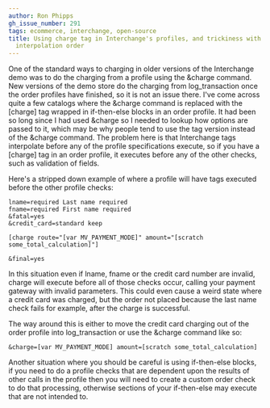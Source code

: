 ```yaml
---
author: Ron Phipps
gh_issue_number: 291
tags: ecommerce, interchange, open-source
title: Using charge tag in Interchange's profiles, and trickiness with logic and tag
  interpolation order
---
```




One of the standard ways to charging in older versions of the Interchange demo was to do the charging from a profile using the &charge command. New versions of the demo store do the charging from log_transaction once the order profiles have finished, so it is not an issue there. I've come across quite a few catalogs where the &charge command is replaced with the [charge] tag wrapped in if-then-else blocks in an order profile. It had been so long since I had used &charge so I needed to lookup how options are passed to it, which may be why people tend to use the tag version instead of the &charge command. The problem here is that Interchange tags interpolate before any of the profile specifications execute, so if you have a [charge] tag in an order profile, it executes before any of the other checks, such as validation of fields.

Here's a stripped down example of where a profile will have tags executed before the other profile checks:

```nohighlight
lname=required Last name required
fname=required First name required
&fatal=yes
&credit_card=standard keep

[charge route="[var MV_PAYMENT_MODE]" amount="[scratch some_total_calculation]"]

&final=yes
```

In this situation even if lname, fname or the credit card number are invalid, charge will execute before all of those checks occur, calling your payment gateway with invalid parameters. This could even cause a weird state where a credit card was charged, but the order not placed because the last name check fails for example, after the charge is successful.

The way around this is either to move the credit card charging out of the order profile into log_transaction or use the &charge command like so:

```nohighlight
&charge=[var MV_PAYMENT_MODE] amount=[scratch some_total_calculation]
```

Another situation where you should be careful is using if-then-else blocks, if you need to do a profile checks that are dependent upon the results of other calls in the profile then you will need to create a custom order check to do that processing, otherwise sections of your if-then-else may execute that are not intended to.


